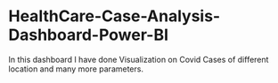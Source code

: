 # HealthCare-Case-Analysis-Dashboard-Power-BI
In this dashboard I have done Visualization on Covid Cases of different location and many more parameters.
